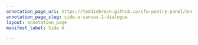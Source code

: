 ```yaml
---
annotation_page_uri: https://teddiebrock.github.io/sfu-poetry-panel/annotations/side-a-canvas-1-dialogue.json
annotation_page_slug: side-a-canvas-1-dialogue
layout: annotation_page
manifest_label: Side A

---
```

